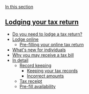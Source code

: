 <nav class="au-side-nav au-accordion">
  <a 
    href="#nav-default" 
    class="au-side-nav__toggle au-accordion__title au-accordion--closed js-focus-me" 
    aria-controls="nav-default"
    aria-expanded="false" 
    aria-selected="false" 
    role="tab" 
    onclick="return AU.accordion.Toggle( this )"
  >
    In this section
  </a>
  <div 
    id="nav-default" 
    class="au-side-nav__content au-accordion--closed au-accordion__body"
    aria-hidden="true"
  >
    <h2 class="au-sidenav__title">
      <a class="js-focus-me" href="#">Lodging your tax return</a>
    </h2>
    <ul class="au-link-list">
      <li><a class="js-focus-me" href="#">Do you need to lodge a tax return?</a></li>
      <li><a class="js-focus-me" href="#">Lodge online</a>
        <ul class="au-link-list">
          <li><a class="js-focus-me" href="#">Pre-filling your online tax return</a></li>
        </ul>
      </li>
      <li><a class="js-focus-me" href="#">What's new for individuals</a></li>
      <li><a class="js-focus-me" href="#">Why you may receive a tax bill</a></li>
      <li><a class="js-focus-me" href="#">In detail</a>
        <ul class="au-link-list">
          <li><a class="js-focus-me" href="#">Record keeping</a>
            <ul class="au-link-list">
              <li class="active"><a class="js-focus-me" href="#">Keeping your tax records</a></li>
              <li><a class="js-focus-me" href="#">Incorrect amounts</a></li>
            </ul>
          </li>
          <li><a class="js-focus-me" href="#">Tax receipt</a></li>
          <li><a class="js-focus-me" href="#">Pre-fill availability</a></li>
        </ul>
      </li>
      </ul>
  </div>
</nav>
